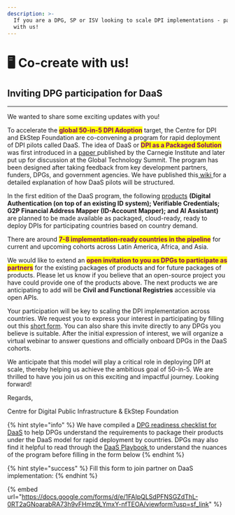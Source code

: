 ```yaml
---
description: >-
  If you are a DPG, SP or ISV looking to scale DPI implementations - partner
  with us!
---
```


# 🖥️ Co-create with us!

## Inviting DPG participation for DaaS

***

We wanted to share some exciting updates with you!

To accelerate the <mark style="color:purple;">**global 50-in-5 DPI Adoption**</mark> target, the Centre for DPI and EkStep Foundation are co-convening a program for rapid deployment of DPI pilots called DaaS. The idea of DaaS or <mark style="color:purple;">**DPI as a Packaged Solution**</mark> was first introduced in a [paper ](https://carnegieindia.org/2024/02/13/future-of-digital-public-infrastructure-thesis-for-rapid-global-adoption-pub-91612)published by the Carnegie Institute and later put up for discussion at the Global Technology Summit. The program has been designed after taking feedback from key development partners, funders, DPGs, and government agencies. We have published this[ wiki ](https://docs.cdpi.dev/initiatives/dpi-as-a-packaged-solution-daas)for a detailed explanation of how DaaS pilots will be structured.&#x20;

In the first edition of the DaaS program, the following [products](https://docs.cdpi.dev/initiatives/dpi-as-a-packaged-solution-daas/cohort-1-daas-offerings) **(Digital Authentication (on top of an existing ID system); Verifiable Credentials; G2P Financial Address Mapper (ID-Account Mapper); and AI Assistant)** are planned to be made available as packaged, cloud-ready, ready to deploy DPIs for participating countries based on country demand.

There are around <mark style="color:purple;">**7-8 implementation-ready countries in the pipeline**</mark> for current and upcoming cohorts across Latin America, Africa, and Asia.&#x20;

We would like to extend an <mark style="color:purple;">**open invitation to you as DPGs to participate as partners**</mark> for the existing packages of products and for future packages of products. Please let us know if you believe that an open-source project you have could provide one of the products above. The next products we are anticipating to add will be **Civil and Functional Registries** accessible via open APIs.&#x20;

Your participation will be key to scaling the DPI implementation across countries. We request you to express your interest in participating by filling out this [short form](https://docs.google.com/forms/d/e/1FAIpQLSdPFNSGZdThL-0RT2aGNoarabRA73h9vFHmz9LYmxY-nfTEOA/viewform?usp=sf\_link). You can also share this invite directly to any DPGs you believe is suitable. After the initial expression of interest, we will organize a virtual webinar to answer questions and officially onboard DPGs in the DaaS cohorts.&#x20;

We anticipate that this model will play a critical role in deploying DPI at scale, thereby helping us achieve the ambitious goal of 50-in-5. We are thrilled to have you join us on this exciting and impactful journey. Looking forward!

Regards,&#x20;

Centre for Digital Public Infrastructure & EkStep Foundation

{% hint style="info" %}
We have compiled a [DPG readiness checklist for DaaS](https://docs.google.com/document/d/15SHAxiRkTdn7EHbtXiNlJc4lf1e9sNhFFnYMv05lb8U/edit#heading=h.px0at9cs9yuo) to help DPGs understand the requirements to package their products under the DaaS model for rapid deployment by countries. DPGs may also find it helpful to read through the [DaaS Playbook ](reusable-daas-artefacts.md)to understand the nuances of the program before filling in the form below
{% endhint %}

{% hint style="success" %}
Fill this form to join partner on DaaS implementation:
{% endhint %}

{% embed url="https://docs.google.com/forms/d/e/1FAIpQLSdPFNSGZdThL-0RT2aGNoarabRA73h9vFHmz9LYmxY-nfTEOA/viewform?usp=sf_link" %}

